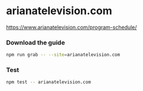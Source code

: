 # arianatelevision.com

https://www.arianatelevision.com/program-schedule/

### Download the guide

```sh
npm run grab -- --site=arianatelevision.com
```

### Test

```sh
npm test -- arianatelevision.com
```
